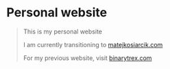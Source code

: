 # Personal website

> This is my personal website
>
> I am currently transitioning to [matejkosiarcik.com](https://matejkosiarcik.com)
>
> For my previous website, visit [binarytrex.com](https://binarytrex.com)

<!-- toc -->

<!-- tocstop -->
